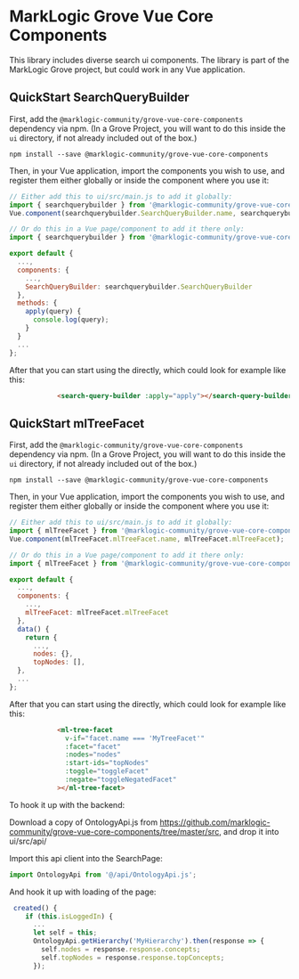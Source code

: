 # MarkLogic Grove Vue Core Components

This library includes diverse search ui components. The library is part of the MarkLogic Grove project, but could work in any Vue application.

## QuickStart SearchQueryBuilder

First, add the `@marklogic-community/grove-vue-core-components` dependency via npm. (In a Grove Project, you will want to do this inside the `ui` directory, if not already included out of the box.)

    npm install --save @marklogic-community/grove-vue-core-components

Then, in your Vue application, import the components you wish to use, and register them either globally or inside the component where you use it:

```javascript
// Either add this to ui/src/main.js to add it globally:
import { searchquerybuilder } from '@marklogic-community/grove-vue-core-components';
Vue.component(searchquerybuilder.SearchQueryBuilder.name, searchquerybuilder.SearchQueryBuilder);

// Or do this in a Vue page/component to add it there only:
import { searchquerybuilder } from '@marklogic-community/grove-vue-core-components';

export default {
  ...,
  components: {
    ...,
    SearchQueryBuilder: searchquerybuilder.SearchQueryBuilder
  },
  methods: {
    apply(query) {
      console.log(query);
    }
  }
  ...
};
```

After that you can start using the directly, which could look for example like this:

```html
            <search-query-builder :apply="apply"></search-query-builder>
```

## QuickStart mlTreeFacet

First, add the `@marklogic-community/grove-vue-core-components` dependency via npm. (In a Grove Project, you will want to do this inside the `ui` directory, if not already included out of the box.)

    npm install --save @marklogic-community/grove-vue-core-components

Then, in your Vue application, import the components you wish to use, and register them either globally or inside the component where you use it:

```javascript
// Either add this to ui/src/main.js to add it globally:
import { mlTreeFacet } from '@marklogic-community/grove-vue-core-components';
Vue.component(mlTreeFacet.mlTreeFacet.name, mlTreeFacet.mlTreeFacet);

// Or do this in a Vue page/component to add it there only:
import { mlTreeFacet } from '@marklogic-community/grove-vue-core-components';

export default {
  ...,
  components: {
    ...,
    mlTreeFacet: mlTreeFacet.mlTreeFacet
  },
  data() {
    return {
      ...,
      nodes: {},
      topNodes: [],
  },
  ...
};
```

After that you can start using the directly, which could look for example like this:

```html
            <ml-tree-facet
              v-if="facet.name === 'MyTreeFacet'"
              :facet="facet"
              :nodes="nodes"
              :start-ids="topNodes"
              :toggle="toggleFacet"
              :negate="toggleNegatedFacet"
            ></ml-tree-facet>
```

To hook it up with the backend:

Download a copy of OntologyApi.js from https://github.com/marklogic-community/grove-vue-core-components/tree/master/src, and drop it into ui/src/api/

Import this api client into the SearchPage:

```javascript
import OntologyApi from '@/api/OntologyApi.js';
```

And hook it up with loading of the page:

```javascript
 created() {
    if (this.isLoggedIn) {
      ...
      let self = this;
      OntologyApi.getHierarchy('MyHierarchy').then(response => {
        self.nodes = response.response.concepts;
        self.topNodes = response.response.topConcepts;
      });
```
